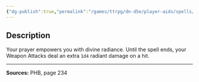 ```yaml
---
{"dg-publish":true,"permalink":"/games/ttrpg/dn-d5e/player-aids/spells/level-1/divine-favour/","tags":["TTRPG/DND/5e","verbal","somatic","concentration","Spell"],"noteIcon":""}
---
```



## Description
Your prayer empowers you with divine radiance.
Until the spell ends, your Weapon Attacks deal an extra `1d4` radiant damage on a hit.

---

**Sources:** PHB, page 234
